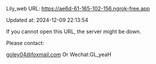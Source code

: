 Lily_web URL: https://ae6d-61-165-102-156.ngrok-free.app

Updated at: 2024-12-09 22:13:54

If you cannot open this URL, the server might be down.

Please contact: 

goley04@foxmail.com Or Wechat:GL_yeaH